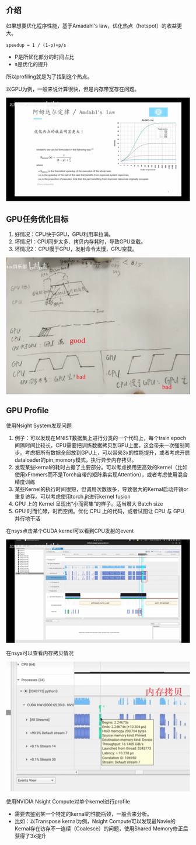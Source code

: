 



## 介绍

如果想要优化程序性能，基于Amadahl's law，优化热点（hotspot）的收益更大。

`speedup = 1 / (1-p)+p/s`

- P是所优化部分的时间占比
- s是优化的提升

所以profiling就是为了找到这个热点。

以GPU为例，一般来说计算很快，但是内存带宽存在问题。

![image-20241121132713334](./20241119-gpu-profile.assets/image-20241121132713334.png)

## GPU任务优化目标

1. 好情况：CPU快于GPU，GPU利用率拉满。
2. 坏情况1：CPU同步太多、拷贝内存耗时，导致GPU空载。
3. 坏情况2：CPU慢于GPU，发射命令太慢，GPU空载。

![image-20241121133633685](./20241119-gpu-profile.assets/image-20241121133633685.png)

## GPU Profile

使用Nsight System发现问题

1. 例子：可以发现在MNIST数据集上进行分类的一个代码上，每个train epoch间隔时间比较长，CPU需要把训练数据拷贝到GPU上面，这会带来一次强制同步。考虑把所有数据全部放到GPU上，可以带来3x的性能提升，或者考虑开启dataloader的pin_momory模式，执行异步内存拷贝。
2. 发现某些kernal的耗时占据了主要部分。可以考虑换用更高效的kernel（比如使用xFromers而不是Torch自带的矩阵乘实现Attention），或者考虑使用混合精度训练
3. 某些Kernel的执行时间很短，但调用次数很多，导致很大的Kernal启动开销or重复访存。可以考虑使用torch.jit进行kernel fusion
4. GPU 上的 Kernel 呈现出“小而密集”的样子。适当增大 Batch size
5. GPU 时而忙碌，时而空闲。优化 CPU 上的代码，或者试图让 CPU 与 GPU 并行地干活



在nsys点击某个CUDA kernel可以看到CPU发射的event

![image-20241121133519106](./20241119-gpu-profile.assets/image-20241121133519106.png)

在nsys可以查看内存拷贝情况

![image-20241121132417802](./20241119-gpu-profile.assets/image-20241121132417802.png)

使用NVIDIA Nsight Compute对单个kernel进行profile

- 需要去鉴别某一个特定的kernal的性能瓶颈，一般会来分析。
- 比如：以Transpose kernal为例，Nsight Compute可以发现最Navie的Kernal存在访存不一连续（Coalesce）的问题，使用Shared Memory修正后获得了3x提升
